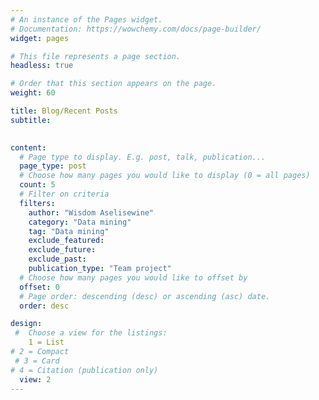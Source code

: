 ```yaml
---
# An instance of the Pages widget.
# Documentation: https://wowchemy.com/docs/page-builder/
widget: pages

# This file represents a page section.
headless: true

# Order that this section appears on the page.
weight: 60

title: Blog/Recent Posts
subtitle: 
 

content:
  # Page type to display. E.g. post, talk, publication...
  page_type: post
  # Choose how many pages you would like to display (0 = all pages)
  count: 5
  # Filter on criteria
  filters:
    author: "Wisdom Aselisewine"
    category: "Data mining"
    tag: "Data mining"
    exclude_featured: 
    exclude_future: 
    exclude_past: 
    publication_type: "Team project"
  # Choose how many pages you would like to offset by
  offset: 0
  # Page order: descending (desc) or ascending (asc) date.
  order: desc

design:
 #  Choose a view for the listings:
    1 = List
# 2 = Compact
 # 3 = Card
# 4 = Citation (publication only)
  view: 2
---
```

